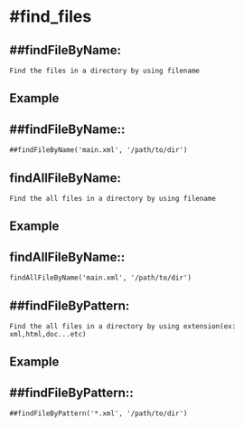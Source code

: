 #find_files
==========

##findFileByName:
---------------

	Find the files in a directory by using filename 

Example
-------

##findFileByName::
----------------

	##findFileByName('main.xml', '/path/to/dir')


findAllFileByName:
------------------

	Find the all files in a directory by using filename 

Example
-------

findAllFileByName::
-------------------

	findAllFileByName('main.xml', '/path/to/dir')


##findFileByPattern:
------------------

	Find the all files in a directory by using extension(ex: xml,html,doc...etc) 

Example
-------

##findFileByPattern::
-------------------

	##findFileByPattern('*.xml', '/path/to/dir')
